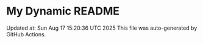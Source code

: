 # My Dynamic README
Updated at: Sun Aug 17 15:20:36 UTC 2025
This file was auto-generated by GitHub Actions.
